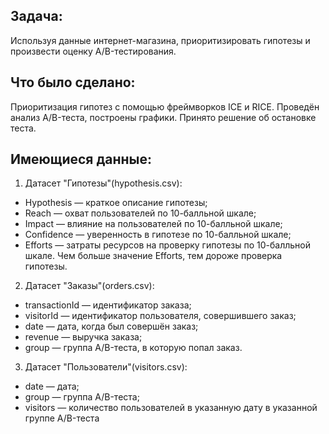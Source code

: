 ## Задача: 
Используя данные интернет-магазина, приоритизировать гипотезы и произвести оценку А/B-тестирования.

## Что было сделано:
Приоритизация гипотез с помощью фреймворков ICE и RICE. Проведён анализ A/B-теста, построены графики. Принято решение об остановке теста.

## Имеющиеся данные:
1. Датасет "Гипотезы"(hypothesis.csv):
  - Hypothesis — краткое описание гипотезы;
  - Reach — охват пользователей по 10-балльной шкале;
  - Impact — влияние на пользователей по 10-балльной шкале;
  - Confidence — уверенность в гипотезе по 10-балльной шкале;
  - Efforts — затраты ресурсов на проверку гипотезы по 10-балльной шкале. Чем больше значение Efforts, тем дороже проверка гипотезы.
2. Датасет "Заказы"(orders.csv):
  - transactionId — идентификатор заказа;
  - visitorId — идентификатор пользователя, совершившего заказ;
  - date — дата, когда был совершён заказ;
  - revenue — выручка заказа;
  - group — группа A/B-теста, в которую попал заказ.
3. Датасет "Пользователи"(visitors.csv):
  - date — дата;
  - group — группа A/B-теста;
  - visitors — количество пользователей в указанную дату в указанной группе A/B-теста
